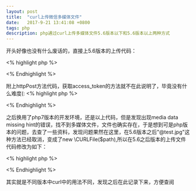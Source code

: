 ```yaml
---
layout: post
title:  "curl上传微信多媒体文件"
date:   2017-9-21 13:41:08 +0800
tags: php
description: php通过curl上传多媒体文件5.6版本以下和5.6版本以上两种方式
---
```


开头好像也没有什么废话的，直接上5.6版本的上传代码：

<% highlight php %>
<?php
/**
	主要部分
*/

$url = "https://api.weixin.qq.com/cgi-bin/media/upload?access_token=ACCESS_TOKEN";
$data['media'] = "@test.jpg";
$data['type'] = "image";

$res = httpPost($url,$data);

?>
<% Endhighlight %>


附上httpPost方法代码，获取access_token的方法就不在此说明了，毕竟没有什么难度(:
<% highlight php %>
<?php

	/**
	* 通过curl post来获取信息
	* @param string $url 请求信息地址
	* @param arr $data 请求携带信息
	* return json
	*/
	function httpPost($url,$data){
		$ch = curl_init();
		curl_setopt($ch, CURLOPT_URL,$url);
		curl_setopt($ch, CURLOPT_CUSTOMREQUEST, "POST");
		curl_setopt($ch, CURLOPT_SSL_VERIFYPEER, FALSE);
		curl_setopt($ch, CURLOPT_SSL_VERIFYHOST, FALSE);
		curl_setopt($ch, CURLOPT_USERAGENT, 'Mozilla/5.0 (compatible; MSIE 5.01; Windows NT 5.0)');
		curl_setopt($ch, CURLOPT_FOLLOWLOCATION, 1);
		curl_setopt($ch, CURLOPT_AUTOREFERER, 1);
		curl_setopt($ch, CURLOPT_POSTFIELDS, $data);

		curl_setopt($ch, CURLOPT_RETURNTRANSFER, true);
		$tmpInfo = curl_exec($ch);
		 
		if (curl_errno($ch)) {
			return ("curl_error: ".curl_error($ch));
		}
		curl_close($ch);
		return $tmpInfo;
	}

?>
<% Endhighlight %>


之后换用了php7版本的开发环境，还是以上代码，但是发现出现media data missing hint的错误，找不到多媒体文件，文件也确实存在，于是想到可是php版本的问题，去查了一些资料，发现问题果然在这里，在5.6版本之后"@test.jpg"这种方法已经取消，变成了new \CURLFile($path),所以在5.6之后版本的上传文件代码修改为如下：

<% highlight php %>
<?php

$url = "https://api.weixin.qq.com/cgi-bin/media/upload?access_token=ACCESS_TOKEN";
$data['media'] = new \CURLFile("test.jpg");
$data['type'] = "image";

$res = httpPost($url,$data);

?>
<% Endhighlight %>


其实就是不同版本中curl中的用法不同，发现之后在此记录下来，方便查阅
